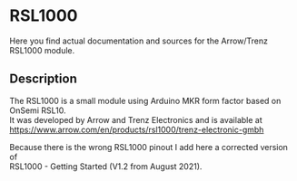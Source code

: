 # RSL1000
Here you find actual documentation and sources for the Arrow/Trenz RSL1000 module.

## Description
The RSL1000 is a small module using Arduino MKR form factor based on OnSemi RSL10.<br>
It was developed by Arrow and Trenz Electronics and is available at<br>
https://www.arrow.com/en/products/rsl1000/trenz-electronic-gmbh<br>

Because there is the wrong RSL1000 pinout I add here a corrected version of<br>
RSL1000 - Getting Started (V1.2 from August 2021).<br>
